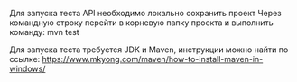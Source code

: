Для запуска теста API необходимо локально сохранить проект
Через командную строку перейти в корневую папку проекта и выполнить команду: mvn test

Для запуска теста требуется JDK и Maven, инструкции можно найти по ссылке:
https://www.mkyong.com/maven/how-to-install-maven-in-windows/
